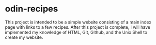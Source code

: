 # odin-recipes

This project is intended to be a simple website consisting of a main index page with links to a few recipes.
After this project is complete, I will have implemented my knowledge of HTML, Git, Github, and the Unix Shell to
create my website.